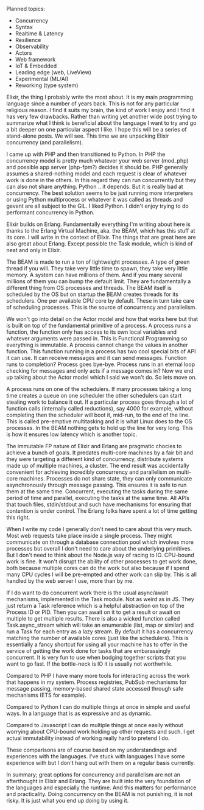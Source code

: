 Planned topics:

- Concurrency
- Syntax
- Realtime & Latency
- Resilience
- Observability
- Actors
- Web framework
- IoT & Embedded
- Leading edge (web, LiveView)
- Experimental (ML/AI)
- Reworking (type system)

Elixir, the thing I probably write the most about. It is my main programming language since a number of years back. This is not for any particular religious reason. I find it suits my brain, the kind of work I enjoy and I find it has very few drawbacks. Rather than writing yet another wide post trying to summarize what I think is beneficial about the language I want to try and go a bit deeper on one particular aspect I like. I hope this will be a series of stand-alone posts. We will see. This time we are unpacking Elixir concurrency (and parallelism).

I came up with PHP and then transitioned to Python. In PHP the concurrency model is pretty much whatever your web server (mod_php) and possible app server (php-fpm?) decides it should be. PHP generally assumes a shared-nothing model and each request is clear of whatever work is done in the others. In this regard they can run concurrently but they can also not share anything. Python .. it depends. But it is really bad at concurrency. The best solution seems to be just running more interpreters or using Python multiprocess or whatever it was called as threads and gevent are all subject to the GIL. I liked Python. I didn't enjoy trying to do performant concurrency in Python.

Elixir builds on Erlang. Fundamentally everything I'm writing about here is thanks to the Erlang Virtual Machine, aka. the BEAM, which has this stuff at its core. I will write in the context of Elixir. The things that are great here are also great about Erlang. Except possible the Task module, which is kind of neat and only in Elixir.

The BEAM is made to run a ton of lightweight processes. A type of green thread if you will. They take very little time to spawn, they take very little memory. A system can have millions of them. And if you many several millions of them you can bump the default limit. They are fundamentally a different thing from OS processes and threads. The BEAM itself is scheduled by the OS but on startup the BEAM creates threads for its schedulers. One per available CPU core by default. These in turn take care of scheduling processes. This is the source of concurrency and parallelism.

We won't go into detail on the Actor model and how that works here but that is built on top of the fundamental primitive of a process. A process runs a function, the function only has access to its own local variables and whatever arguments were passed in. This is Functional Programming so everything is immutable. A process cannot change the values in another function. This function running in a process has two cool special bits of API it can use. It can receive messages and it can send messages. Function runs to completion? Process goes bye-bye. Process runs in an eternal loop checking for messages and only acts if a message comes in? Now we end up talking about the Actor model which I said we won't do. So lets move on.

A process runs on one of the schedulers. If many processes taking a long time creates a queue on one scheduler the other schedulers can start stealing work to balance it out. If a particular process goes through a lot of function calls (internally called reductions), say 4000 for example, without completing then the scheduler will boot it, mid-run, to the end of the line. This is called pre-emptive multitasking and it is what Linux does to the OS processes. In the BEAM nothing gets to hold up the line for very long. This is how it ensures low latency which is another topic.

The immutable FP nature of Elixir and Erlang are pragmatic chocies to achieve a bunch of goals. It predates multi-core machines by a fair bit and they were targeting a different kind of concurrency, distribute systems made up of multiple machines, a cluster. The end result was accidentally convenient for achieving incredibly concurrency and parallelism on multi-core machines. Processes do not share state, they can only communicate asynchronously through message passing. This ensures it is safe to run them at the same time. Concurrent, executing the tasks during the same period of time and parallel, executing the tasks at the same time. All APIs that touch files, stdin/stdout and such have mechanisms for ensuring that contention is under control. The Erlang folks have spent a lot of time getting this right.

When I write my code I generally don't need to care about this very much. Most web requests take place inside a single process. They might communicate on through a database connection pool which involves more processes but overall I don't need to care about the underlying primitives. But I don't need to think about the Node.js way of racing to IO. CPU-bound work is fine. It won't disrupt the ability of other processes to get work done, both because multiple cores can do the work but also because if I spend many CPU cycles I will be pre-empted and other work can slip by. This is all handled by the web server I use, more than by me.

If I do want to do concurrent work there is the usual async/await mechanisms, implemented in the Task module. Not as weird as in JS. They just return a Task reference which is a helpful abstraction on top of the Process ID or PID. Then you can await on it to get a result or await on multiple to get multiple results. There is also a wicked function called Task.async_stream which will take an enumerable (list, map or similar) and run a Task for each entry as a lazy stream. By default it has a concurrency matching the number of available cores (just like the schedulers). This is essentially a fancy shortcut for using all your machine has to offer in the service of getting the work done for tasks that are embarassingly concurrent. It is very fun to use when bodging together scripts that you want to go fast. If the bottle-neck is IO it is usually not worthwhile.

Compared to PHP I have many more tools for interacting across the work that happens in my system. Process registries, PubSub mechanisms for message passing, memory-based shared state accessed through safe mechanisms (ETS for example).

Compared to Python I can do multiple things at once in simple and useful ways. In a language that is as expressive and as dynamic.

Compared to Javascript I can do multiple things at once easily without worrying about CPU-bound work holding up other requests and such. I get actual immutability instead of working really hard to pretend I do.

These comparisons are of course based on my understandings and experiences with the languages. I've stuck with languages I have some experience with but I don't hang out with them on a regular basis currently.

In summary; great options for concurrency and parallelism are not an afterthought in Elixir and Erlang. They are built into the very foundation of the languages and especially the runtime. And this matters for performance and practicality. Doing concurrency on the BEAM is not punishing, it is not risky. It is just what you end up doing by using it.